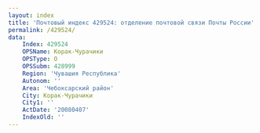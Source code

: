 ```yaml
---
layout: index
title: 'Почтовый индекс 429524: отделение почтовой связи Почты России'
permalink: /429524/
data:
    Index: 429524
    OPSName: Корак-Чурачики
    OPSType: О
    OPSSubm: 428999
    Region: 'Чувашия Республика'
    Autonom: ''
    Area: 'Чебоксарский район'
    City: Корак-Чурачики
    City1: ''
    ActDate: '20080407'
    IndexOld: ''
---
```

